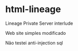 # html-lineage
 Lineage Private Server interlude

 Web site simples modificado

 Não testei anti-injection sql
